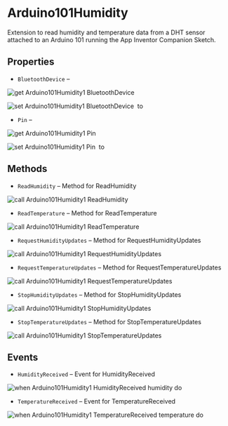 # Arduino101Humidity

Extension to read humidity and temperature data from a DHT sensor attached to an Arduino 101
 running the App Inventor Companion Sketch.

## Properties

+ <a name="BluetoothDevice"></a>`BluetoothDevice` – 


![get Arduino101Humidity1 BluetoothDevice ](blocks/Arduino101Humidity.BluetoothDevice_getter.svg)


![set Arduino101Humidity1 BluetoothDevice  to](blocks/Arduino101Humidity.BluetoothDevice_setter.svg)

+ <a name="Pin"></a>`Pin` – 


![get Arduino101Humidity1 Pin ](blocks/Arduino101Humidity.Pin_getter.svg)


![set Arduino101Humidity1 Pin  to](blocks/Arduino101Humidity.Pin_setter.svg)

## Methods

+ <a name="ReadHumidity"></a>`ReadHumidity` – Method for ReadHumidity

![call Arduino101Humidity1 ReadHumidity](blocks/Arduino101Humidity.ReadHumidity.svg)

+ <a name="ReadTemperature"></a>`ReadTemperature` – Method for ReadTemperature

![call Arduino101Humidity1 ReadTemperature](blocks/Arduino101Humidity.ReadTemperature.svg)

+ <a name="RequestHumidityUpdates"></a>`RequestHumidityUpdates` – Method for RequestHumidityUpdates

![call Arduino101Humidity1 RequestHumidityUpdates](blocks/Arduino101Humidity.RequestHumidityUpdates.svg)

+ <a name="RequestTemperatureUpdates"></a>`RequestTemperatureUpdates` – Method for RequestTemperatureUpdates

![call Arduino101Humidity1 RequestTemperatureUpdates](blocks/Arduino101Humidity.RequestTemperatureUpdates.svg)

+ <a name="StopHumidityUpdates"></a>`StopHumidityUpdates` – Method for StopHumidityUpdates

![call Arduino101Humidity1 StopHumidityUpdates](blocks/Arduino101Humidity.StopHumidityUpdates.svg)

+ <a name="StopTemperatureUpdates"></a>`StopTemperatureUpdates` – Method for StopTemperatureUpdates

![call Arduino101Humidity1 StopTemperatureUpdates](blocks/Arduino101Humidity.StopTemperatureUpdates.svg)

## Events

+ <a name="HumidityReceived"></a>`HumidityReceived` – Event for HumidityReceived

![when Arduino101Humidity1 HumidityReceived humidity do](blocks/Arduino101Humidity.HumidityReceived.svg)

+ <a name="TemperatureReceived"></a>`TemperatureReceived` – Event for TemperatureReceived

![when Arduino101Humidity1 TemperatureReceived temperature do](blocks/Arduino101Humidity.TemperatureReceived.svg)


